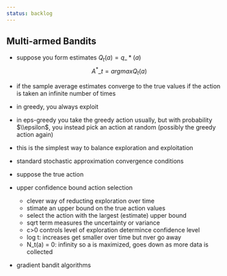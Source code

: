 ```yaml
---
status: backlog
---
```


## Multi-armed Bandits

- suppose you form estimates $Q_t(a)=q\_*(a)$
  $$
  A^*\_t = argmax Q_t(a)
  $$

- if the sample average estimates converge to the true values if the action is taken an infinite number of times

- in greedy, you always exploit

- in eps-greedy you take the greedy action usually, but with probability $\\epsilon$, you instead pick an action at random (possibly the greedy action again)

- this is the simplest way to balance exploration and exploitation

- standard stochastic approximation convergence conditions

- suppose the true action

- upper confidence bound action selection

  - clever way of reducting exploration over time
  - stimate an upper bound on the true action values
  - select the action with the largest (estimate) upper bound
  - sqrt term measures the uncertainty or variance
  - c>0 controls level of exploration determince confidence level
  - log t: increases get smaller over time but nver go away
  - N_t(a) = 0: infinity so a is maximized, goes down as more data is collected

- gradient bandit algorithms
